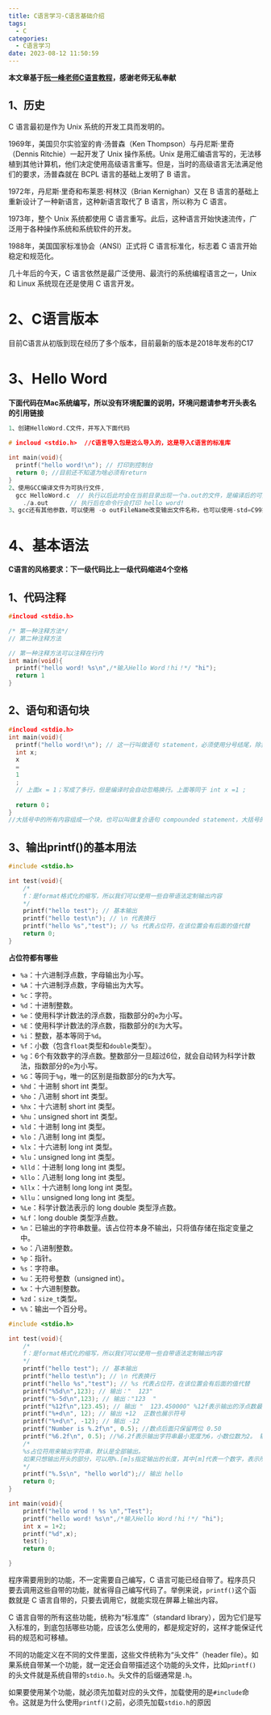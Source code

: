 ```yaml
---
title: C语言学习-C语言基础介绍
tags:
  - C
categories:
  - C语言学习
date: 2023-08-12 11:50:59
---
```



**本文章基于[阮一峰老师C语言教程](https://wangdoc.com/clang )，感谢老师无私奉献**

## 1、历史

C 语言最初是作为 Unix 系统的开发工具而发明的。

1969年，美国贝尔实验室的肯·汤普森（Ken Thompson）与丹尼斯·里奇（Dennis Ritchie）一起开发了 Unix 操作系统。Unix 是用汇编语言写的，无法移植到其他计算机，他们决定使用高级语言重写。但是，当时的高级语言无法满足他们的要求，汤普森就在 BCPL 语言的基础上发明了 B 语言。

1972年，丹尼斯·里奇和布莱恩·柯林汉（Brian Kernighan）又在 B 语言的基础上重新设计了一种新语言，这种新语言取代了 B 语言，所以称为 C 语言。

1973年，整个 Unix 系统都使用 C 语言重写。此后，这种语言开始快速流传，广泛用于各种操作系统和系统软件的开发。

1988年，美国国家标准协会（ANSI）正式将 C 语言标准化，标志着 C 语言开始稳定和规范化。

几十年后的今天，C 语言依然是最广泛使用、最流行的系统编程语言之一，Unix 和 Linux 系统现在还是使用 C 语言开发。



# 2、C语言版本

目前C语言从初版到现在经历了多个版本，目前最新的版本是2018年发布的C17



# 3、Hello Word

**下面代码在Mac系统编写，所以没有环境配置的说明，环境问题请参考开头表名的引用链接**

```c
1、创建HelloWord.C文件，并写入下面代码
  
# incloud <stdio.h>  //C语言导入包是这么导入的，这是导入C语言的标准库

int main(void){
  printf("hello word!\n"); // 打印到控制台
  return 0; //目前还不知道为啥必须有return
}
2、使用GCC编译文件为可执行文件,
  gcc HelloWord.c  // 执行以后此时会在当前目录出现一个a.out的文件，是编译后的可执行文件
	./a.out      // 执行后在命令行会打印 hello word!
3、gcc还有其他参数，可以使用 -o outFileName改变输出文件名称，也可以使用-std=C99指定使用哪个标准版的C语言进行编译
```

# 4、基本语法

**C语言的风格要求：下一级代码比上一级代码缩进4个空格**

## 1、代码注释

```C
#incloud <stdio.h>

/* 第一种注释方法*/
// 第二种注释方法

// 第一种注释方法可以注释在行内
int main(void){
  printf("hello word! %s\n",/*输入Hello Word！hi！*/ "hi");
  return 1
}
```

## 2、语句和语句块

```C
#incloud <stdio.h>
int main(void){
  printf("hello word!\n"); // 这一行叫做语句 statement，必须使用分号结尾，除非明确规定不用分号结尾
  int x;
  x
  =
  1
  ;
  // 上面x = 1；写成了多行，但是编译时会自动忽略换行。上面等同于 int x =1 ;
  
  return 0；
}
//大括号中的所有内容组成一个块，也可以叫做复合语句 compounded statement，大括号的结尾不需要添加分号
```

## 3、输出printf()的基本用法

```C
#include <stdio.h>

int test(void){
    /*
    f：是format格式化的缩写，所以我们可以使用一些自带语法定制输出内容
    */
    printf("hello test"); // 基本输出
    printf("hello test\n"); // \n 代表换行
    printf("hello %s","test"); // %s 代表占位符，在该位置会有后面的值代替
    return 0;
}

```

**占位符都有哪些**

- `%a`：十六进制浮点数，字母输出为小写。
- `%A`：十六进制浮点数，字母输出为大写。
- `%c`：字符。
- `%d`：十进制整数。
- `%e`：使用科学计数法的浮点数，指数部分的`e`为小写。
- `%E`：使用科学计数法的浮点数，指数部分的`E`为大写。
- `%i`：整数，基本等同于`%d`。
- `%f`：小数（包含`float`类型和`double`类型）。
- `%g`：6个有效数字的浮点数。整数部分一旦超过6位，就会自动转为科学计数法，指数部分的`e`为小写。
- `%G`：等同于`%g`，唯一的区别是指数部分的`E`为大写。
- `%hd`：十进制 short int 类型。
- `%ho`：八进制 short int 类型。
- `%hx`：十六进制 short int 类型。
- `%hu`：unsigned short int 类型。
- `%ld`：十进制 long int 类型。
- `%lo`：八进制 long int 类型。
- `%lx`：十六进制 long int 类型。
- `%lu`：unsigned long int 类型。
- `%lld`：十进制 long long int 类型。
- `%llo`：八进制 long long int 类型。
- `%llx`：十六进制 long long int 类型。
- `%llu`：unsigned long long int 类型。
- `%Le`：科学计数法表示的 long double 类型浮点数。
- `%Lf`：long double 类型浮点数。
- `%n`：已输出的字符串数量。该占位符本身不输出，只将值存储在指定变量之中。
- `%o`：八进制整数。
- `%p`：指针。
- `%s`：字符串。
- `%u`：无符号整数（unsigned int）。
- `%x`：十六进制整数。
- `%zd`：`size_t`类型。
- `%%`：输出一个百分号。

```C
#include <stdio.h>

int test(void){
    /*
    f：是format格式化的缩写，所以我们可以使用一些自带语法定制输出内容
    */
    printf("hello test"); // 基本输出
    printf("hello test\n"); // \n 代表换行
    printf("hello %s","test"); // %s 代表占位符，在该位置会有后面的值代替
    printf("%5d\n",123); // 输出："  123"
    printf("%-5d\n",123); // 输出："123  "
    printf("%12f\n",123.45); // 输出 "  123.450000" %12f表示输出的浮点数最少要占据12位。由于小数的默认显示精度是小数点后6位，所以123.45输出结果的头部会添加2个空格
    printf("%+d\n", 12); // 输出 +12  正数也展示符号
    printf("%+d\n", -12); // 输出 -12
    printf("Number is %.2f\n", 0.5); //数点后面只保留两位 0.50
    printf("%6.2f\n", 0.5); //%6.2f表示输出字符串最小宽度为6，小数位数为2。 输出为 "  0.50"
    /*
    %s占位符用来输出字符串，默认是全部输出。
    如果只想输出开头的部分，可以用%.[m]s指定输出的长度，其中[m]代表一个数字，表示所要输出的长度
    */
    printf("%.5s\n", "hello world");// 输出 hello
    return 0;
}

int main(void){
    printf("hello wrod ! %s \n","Test");
    printf("hello word! %s\n",/*输入Hello Word！hi！*/ "hi");
    int x = 1+2;
    printf("%d",x);
    test();
    return 0;

}
```

程序需要用到的功能，不一定需要自己编写，C 语言可能已经自带了。程序员只要去调用这些自带的功能，就省得自己编写代码了。举例来说，`printf()`这个函数就是 C 语言自带的，只要去调用它，就能实现在屏幕上输出内容。

C 语言自带的所有这些功能，统称为“标准库”（standard library），因为它们是写入标准的，到底包括哪些功能，应该怎么使用的，都是规定好的，这样才能保证代码的规范和可移植。

不同的功能定义在不同的文件里面，这些文件统称为“头文件”（header file）。如果系统自带某一个功能，就一定还会自带描述这个功能的头文件，比如`printf()`的头文件就是系统自带的`stdio.h`。头文件的后缀通常是`.h`。

如果要使用某个功能，就必须先加载对应的头文件，加载使用的是`#include`命令。这就是为什么使用`printf()`之前，必须先加载`stdio.h`的原因
